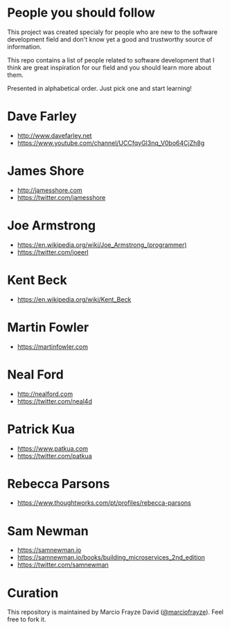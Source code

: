 # People you should follow

This project was created specialy for people who are new to the software development field and don't know yet a good and trustworthy source of information.

This repo contains a list of people related to software development that I think are great inspiration for our field and you should learn more about them.

Presented in alphabetical order. Just pick one and start learning!

# Dave Farley
- http://www.davefarley.net
- https://www.youtube.com/channel/UCCfqyGl3nq_V0bo64CjZh8g

# James Shore
- http://jamesshore.com
- https://twitter.com/jamesshore

# Joe Armstrong
- https://en.wikipedia.org/wiki/Joe_Armstrong_(programmer)
- https://twitter.com/joeerl

# Kent Beck
- https://en.wikipedia.org/wiki/Kent_Beck

# Martin Fowler
- https://martinfowler.com

# Neal Ford 
- http://nealford.com
- https://twitter.com/neal4d

# Patrick Kua
- https://www.patkua.com
- https://twitter.com/patkua

# Rebecca Parsons
- https://www.thoughtworks.com/pt/profiles/rebecca-parsons

# Sam Newman
- https://samnewman.io
- https://samnewman.io/books/building_microservices_2nd_edition
- https://twitter.com/samnewman

# Curation

This repository is maintained by Marcio Frayze David ([@marciofrayze](https://twitter.com/marciofrayze)). Feel free to fork it.
